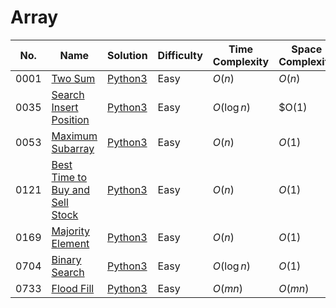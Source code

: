 # Array

| No.  | Name  | Solution | Difficulty | Time Complexity | Space Complexity |
| --- | --- | --- | --- | --- | --- |
| 0001 | [Two Sum](https://leetcode.com/problems/two-sum) | [Python3](https://leetcode.com/problems/two-sum/solutions/4017038/two-sums-python-easy-explanations/) | Easy | $O(n)$ | $O(n)$ |
| 0035 | [Search Insert Position](https://leetcode.com/problems/search-insert-position/) | [Python3](https://leetcode.com/problems/search-insert-position/solutions/4153027/search-insert-position-python-easy-explanations/) | Easy | $O(\log n)$ | $O(1) |
| 0053 | [Maximum Subarray](https://leetcode.com/problems/maximum-subarray/) | [Python3](https://leetcode.com/problems/maximum-subarray/solutions/4047524/maximum-subarray-python-easy-explanations/) | Easy | $O(n)$ | $O(1)$ |
| 0121 | [Best Time to Buy and Sell Stock](https://leetcode.com/problems/best-time-to-buy-and-sell-stock/) | [Python3](https://leetcode.com/problems/best-time-to-buy-and-sell-stock/solutions/4034420/best-time-to-buy-and-sell-stock-python-easy-explanations/) | Easy | $O(n)$ | $O(1)$ |
| 0169 | [Majority Element](https://leetcode.com/problems/majority-element/) | [Python3](https://leetcode.com/problems/majority-element/solutions/4185735/majority-element-python-easy-explanations/) | Easy | $O(n)$ | $O(1)$ |
| 0704 | [Binary Search](https://leetcode.com/problems/binary-search/) | [Python3](https://leetcode.com/problems/binary-search/solutions/4074950/binary-search-python-easy-explanations/) | Easy | $O(\log n)$ | $O(1)$ |
| 0733 | [Flood Fill](https://leetcode.com/problems/flood-fill/) | [Python3](https://leetcode.com/problems/flood-fill/solutions/4098937/flood-fill-python-easy-explanations/) | Easy | $O(mn)$ | $O(mn)$ |
